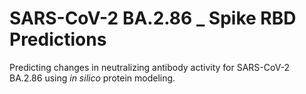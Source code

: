 # SARS-CoV-2 BA.2.86 _ Spike RBD Predictions
Predicting changes in neutralizing antibody activity for SARS-CoV-2 BA.2.86 using _in silico_ protein modeling. 
